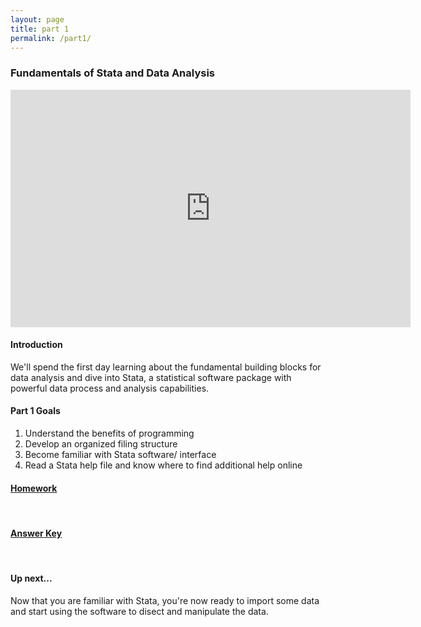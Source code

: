 ```yaml
---
layout: page
title: part 1
permalink: /part1/
---
```


### Fundamentals of Stata and Data Analysis      
<iframe src="https://docs.google.com/presentation/d/19BGniEkPaCi2WgG_psuV7N8Y98cB9h1OqfFMzpRg8bQ/embed?start=false&loop=false&delayms=3000" frameborder="0" width="640" height="380" allowfullscreen="true" mozallowfullscreen="true" webkitallowfullscreen="true"></iframe>
<br>

#### Introduction   
We'll spend the first day learning about the fundamental building blocks for data analysis and dive into Stata, a statistical software package with powerful data process and analysis capabilities.


####  Part 1 Goals  
1. Understand the benefits of programming   
2. Develop an organized filing structure    
3. Become familiar with Stata software/ interface   
4. Read a Stata help file and know where to find additional help online   


####  <a href = "https://github.com/GeoCenter/StataTraining/blob/master/Day1/Homework/Day%201%20Homework%20-%20with%20answers2.docx" target="_blank">Homework</a>
<br>


#### <a href = "https://github.com/GeoCenter/StataTraining/blob/master/Day1/Homework/Day%201%20Homework%20Assignment.docx" target="_blank">Answer Key</a>     
<br>   

#### Up next...   
Now that you are familiar with Stata, you're now ready to import some data and start using the software to disect and manipulate the data.   
